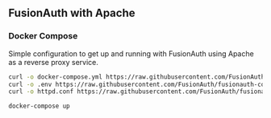 ## FusionAuth with Apache

### Docker Compose

Simple configuration to get up and running with FusionAuth using Apache as a reverse proxy service.

```bash
curl -o docker-compose.yml https://raw.githubusercontent.com/FusionAuth/fusionauth-containers/master/docker/fusionauth-apache/postgresql/docker-compose.yml
curl -o .env https://raw.githubusercontent.com/FusionAuth/fusionauth-containers/master/docker/fusionauth-apache/postgresql/.env
curl -o httpd.conf https://raw.githubusercontent.com/FusionAuth/fusionauth-containers/master/docker/fusionauth-apache/postgresql/httpd.conf

docker-compose up
```